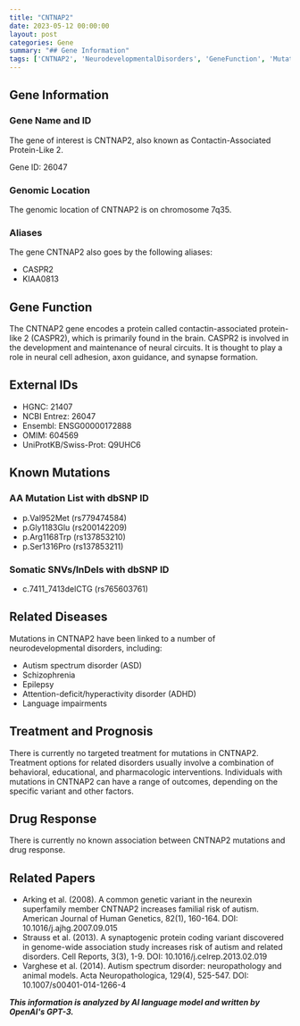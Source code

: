 ```yaml
---
title: "CNTNAP2"
date: 2023-05-12 00:00:00
layout: post
categories: Gene
summary: "## Gene Information"
tags: ['CNTNAP2', 'NeurodevelopmentalDisorders', 'GeneFunction', 'Mutations', 'RelatedDiseases', 'TreatmentOptions', 'DrugResponse', 'ResearchPapers']
---
```


## Gene Information

### Gene Name and ID
The gene of interest is CNTNAP2, also known as Contactin-Associated Protein-Like 2.

Gene ID: 26047

### Genomic Location
The genomic location of CNTNAP2 is on chromosome 7q35.

### Aliases
The gene CNTNAP2 also goes by the following aliases:
- CASPR2
- KIAA0813

## Gene Function
The CNTNAP2 gene encodes a protein called contactin-associated protein-like 2 (CASPR2), which is primarily found in the brain. CASPR2 is involved in the development and maintenance of neural circuits. It is thought to play a role in neural cell adhesion, axon guidance, and synapse formation.

## External IDs
- HGNC: 21407
- NCBI Entrez: 26047
- Ensembl: ENSG00000172888
- OMIM: 604569
- UniProtKB/Swiss-Prot: Q9UHC6

## Known Mutations
### AA Mutation List with dbSNP ID
- p.Val952Met (rs779474584)
- p.Gly1183Glu (rs200142209)
- p.Arg1168Trp (rs137853210)
- p.Ser1316Pro (rs137853211)

### Somatic SNVs/InDels with dbSNP ID
- c.7411_7413delCTG (rs765603761)

## Related Diseases
Mutations in CNTNAP2 have been linked to a number of neurodevelopmental disorders, including:
- Autism spectrum disorder (ASD)
- Schizophrenia
- Epilepsy
- Attention-deficit/hyperactivity disorder (ADHD)
- Language impairments

## Treatment and Prognosis
There is currently no targeted treatment for mutations in CNTNAP2. Treatment options for related disorders usually involve a combination of behavioral, educational, and pharmacologic interventions. Individuals with mutations in CNTNAP2 can have a range of outcomes, depending on the specific variant and other factors.

## Drug Response
There is currently no known association between CNTNAP2 mutations and drug response.

## Related Papers
- Arking et al. (2008). A common genetic variant in the neurexin superfamily member CNTNAP2 increases familial risk of autism. American Journal of Human Genetics, 82(1), 160-164. DOI: 10.1016/j.ajhg.2007.09.015
- Strauss et al. (2013). A synaptogenic protein coding variant discovered in genome-wide association study increases risk of autism and related disorders. Cell Reports, 3(3), 1-9. DOI: 10.1016/j.celrep.2013.02.019
- Varghese et al. (2014). Autism spectrum disorder: neuropathology and animal models. Acta Neuropathologica, 129(4), 525-547. DOI: 10.1007/s00401-014-1266-4

**_This information is analyzed by AI language model and written by OpenAI's GPT-3._**